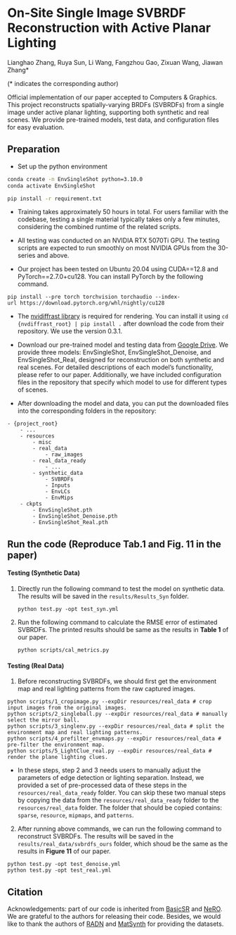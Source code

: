# On-Site Single Image SVBRDF Reconstruction with Active Planar Lighting
Lianghao Zhang, Ruya Sun, Li Wang, Fangzhou Gao, Zixuan Wang, Jiawan Zhang*

(* indicates the corresponding author)

Official implementation of our paper accepted to Computers & Graphics. This project reconstructs spatially-varying BRDFs (SVBRDFs) from a single image under active planar lighting, supporting both synthetic and real scenes.
We provide pre-trained models, test data, and configuration files for easy evaluation.

## Preparation
- Set up the python environment

```sh
conda create -n EnvSingleShot python=3.10.0
conda activate EnvSingleShot

pip install -r requirement.txt
```

- Training takes approximately 50 hours in total. For users familiar with the codebase, testing a single material typically takes only a few minutes, considering the combined runtime of the related scripts.

- All testing was conducted on an NVIDIA RTX 5070Ti GPU. The testing scripts are expected to run smoothly on most NVIDIA GPUs from the 30-series and above. 

- Our project has been tested on Ubuntu 20.04 using CUDA==12.8 and PyTorch==2.7.0+cu128. You can install PyTorch by the following command. 

```
pip install --pre torch torchvision torchaudio --index-url https://download.pytorch.org/whl/nightly/cu128
```

- The [nvidiffrast library]() is required for rendering. You can install it using `cd {nvdiffrast_root} | pip install .` after download the code from their repository. We use the version 0.3.1.

- Download our pre-trained model and testing data from [Google Drive](https://drive.google.com/drive/folders/17r54W9M6Z6_jlgxk4JvfLmqkXyCVjpl0?usp=sharing). We provide three models: EnvSingleShot, EnvSingleShot_Denoise, and EnvSingleShot_Real, designed for reconstruction on both synthetic and real scenes. For detailed descriptions of each model’s functionality, please refer to our paper. Additionally, we have included configuration files in the repository that specify which model to use for different types of scenes.

- After downloading the model and data, you can put the downloaded files into the corresponding folders in the repository:

```
- {project_root}
    - ...
    - resources
        - misc
        - real_data
            - raw_images
        - real_data_ready
            - ...
        - synthetic_data
            - SVBRDFs
            - Inputs
            - EnvLCs
            - EnvMips
    - ckpts
        - EnvSingleShot.pth
        - EnvSingleShot_Denoise.pth
        - EnvSingleShot_Real.pth
```

## Run the code (Reproduce Tab.1 and Fig. 11 in the paper)

#### Testing (Synthetic Data)

1. Directly run the following command to test the model on synthetic data. The results will be saved in the `results/Results_Syn` folder.

   ```
   python test.py -opt test_syn.yml
   ```

2. Run the following command to calculate the RMSE error of estimated SVBRDFs. The printed results should be same as the results in **Table 1** of our paper.

   ```
   python scripts/cal_metrics.py
   ```
   
#### Testing (Real Data)

1. Before reconstructing SVBRDFs, we should first get the environment map and real lighting patterns from the raw captured images. 

  ```
  python scripts/1_cropimage.py --expDir resources/real_data # crop input images from the original images.
  python scripts/2_singleball.py --expDir resources/real_data # manually select the mirror ball.
  python scripts/3_singlenv.py --expDir resources/real_data # split the environment map and real lighting patterns.
  python scripts/4_prefilter_envmaps.py --expDir resources/real_data #  pre-filter the environment map.
  python scripts/5_LightClue_real.py --expDir resources/real_data # render the plane lighting clues.
  ```

- In these steps, step 2 and 3 needs users to manually adjust the parameters of edge detection or lighting separation. Instead, we provided a set of pre-processed data of these steps in the `resources/real_data_ready` folder. You can skip these two manual steps by copying the data from the `resources/real_data_ready` folder to the `resources/real_data` folder. The folder that should be copied contains: `sparse`, `resource`, `mipmaps`, and `patterns`.

2. After running above commands, we can run the following command to reconstruct SVBRDFs. The results will be saved in the `results/real_data/svbrdfs_ours` folder, which shoud be the same as the results in **Figure 11** of our paper.

  ```
  python test.py -opt test_denoise.yml
  python test.py -opt test_real.yml
  ```

## Citation

Acknowledgements: part of our code is inherited from  [BasicSR](https://github.com/XPixelGroup/BasicSR) and [NeRO](https://github.com/liuyuan-pal/NeRO). We are grateful to the authors for releasing their code. Besides, we would like to thank the authors of [RADN](https://team.inria.fr/graphdeco/projects/deep-materials/) and [MatSynth](https://huggingface.co/datasets/gvecchio/MatSynth) for providing the datasets.
